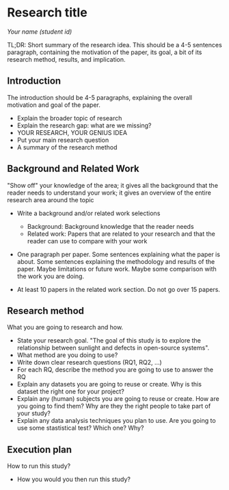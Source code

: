 # Research title

_Your name (student id)_

TL;DR: Short summary of the research idea. This should be a 4-5 sentences paragraph, containing the motivation of the paper, its goal, a bit of its research method, results, and implication.

## Introduction

The introduction should be 4-5 paragraphs, explaining the overall motivation and goal of the paper. 

* Explain the broader topic of research
* Explain the research gap: what are we missing?
* YOUR RESEARCH, YOUR GENIUS IDEA
* Put your main research question
* A summary of the research method

## Background and Related Work 

"Show off" your knowledge of the area; it gives all the background that the reader needs to understand your work; it gives an overview of the entire research area around the topic

* Write a background and/or related work selections
	* Background: Background knowledge that the reader needs
	* Related work: Papers that are related to your research and that the reader can use to compare with your work

* One paragraph per paper. Some sentences explaining what the paper is about. Some sentences explaining the methodology and results of the paper. Maybe limitations or future work. Maybe some comparison with the work you are doing.

* At least 10 papers in the related work section. Do not go over 15 papers.

## Research method

What you are going to research and how.

* State your research goal. "The goal of this study is to explore the relationship between sunlight and defects in open-source systems".
* What method are you doing to use? 
* Write down clear research questions (RQ1, RQ2, ...)
* For each RQ, describe the method you are going to use to answer the RQ
* Explain any datasets you are going to reuse or create. Why is this dataset the right one for your project?
* Explain any (human) subjects you are going to reuse or create. How are you going to find them? Why are they the right people to take part of your study?
* Explain any data analysis techniques you plan to use. Are you going to use some stastistical test? Which one? Why?

## Execution plan

How to run this study?

* How you would you then run this study?

